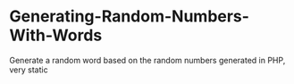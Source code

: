 # Generating-Random-Numbers-With-Words
Generate a random word based on the random numbers generated in PHP, very static
